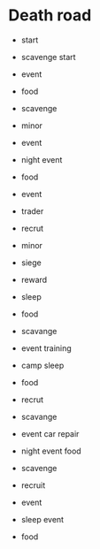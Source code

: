 # Death road

- start
- scavenge start
- event 
- food
- scavenge
- minor
- event
- night event

- food
- event
- trader
- recrut
- minor
- siege
- reward
- sleep 

- food
- scavange
- event training
- camp sleep

- food
- recrut
- scavange 
- event car repair
- night event food

- scavenge
- recruit
- event
- sleep event
- food
